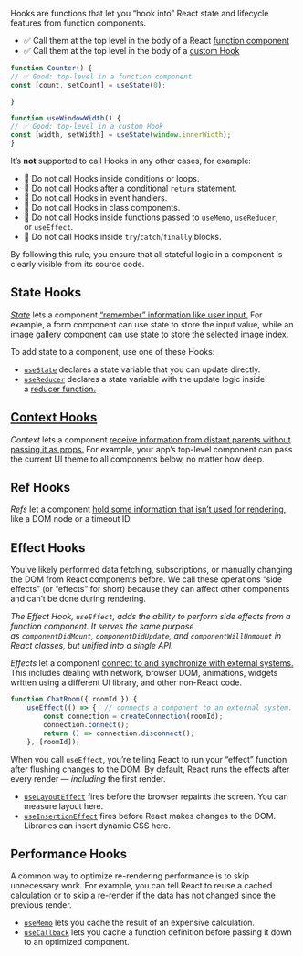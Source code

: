 Hooks are functions that let you “hook into” React state and lifecycle features from function components. 

- ✅ Call them at the top level in the body of a React [function component](https://react.dev/learn/your-first-component)
- ✅ Call them at the top level in the body of a [custom Hook](https://react.dev/learn/reusing-logic-with-custom-hooks)

```js
function Counter() {  
// ✅ Good: top-level in a function component  
const [count, setCount] = useState(0);  

}  

function useWindowWidth() {  
// ✅ Good: top-level in a custom Hook  
const [width, setWidth] = useState(window.innerWidth);  
}
```

It’s **not** supported to call Hooks in any other cases, for example:
- 🔴 Do not call Hooks inside conditions or loops.
- 🔴 Do not call Hooks after a conditional `return` statement.
- 🔴 Do not call Hooks in event handlers.
- 🔴 Do not call Hooks in class components.
- 🔴 Do not call Hooks inside functions passed to `useMemo`, `useReducer`, or `useEffect`.
- 🔴 Do not call Hooks inside `try`/`catch`/`finally` blocks.

By following this rule, you ensure that all stateful logic in a component is clearly visible from its source code.

## State Hooks

[_State_](State%20as%20a%20snapshot.md) lets a component [“remember” information like user input.](https://react.dev/learn/state-a-components-memory) For example, a form component can use state to store the input value, while an image gallery component can use state to store the selected image index.

To add state to a component, use one of these Hooks:
- [`useState`](State%20as%20a%20snapshot.md) declares a state variable that you can update directly.
- [`useReducer`](Reducer.md) declares a state variable with the update logic inside a [reducer function.](https://react.dev/learn/extracting-state-logic-into-a-reducer)

## [Context Hooks](useContext.md)

_Context_ lets a component [receive information from distant parents without passing it as props.](https://react.dev/learn/passing-props-to-a-component) For example, your app’s top-level component can pass the current UI theme to all components below, no matter how deep.

## Ref Hooks

_Refs_ let a component [hold some information that isn’t used for rendering,](https://react.dev/learn/referencing-values-with-refs) like a DOM node or a timeout ID.

## Effect Hooks

You’ve likely performed data fetching, subscriptions, or manually changing the DOM from React components before. We call these operations “side effects” (or “effects” for short) because they can affect other components and can’t be done during rendering.

*The Effect Hook, `useEffect`, adds the ability to perform side effects from a function component. It serves the same purpose as `componentDidMount`, `componentDidUpdate`, and `componentWillUnmount` in React classes, but unified into a single API.*

_Effects_ let a component [connect to and synchronize with external systems.](https://react.dev/learn/synchronizing-with-effects) This includes dealing with network, browser DOM, animations, widgets written using a different UI library, and other non-React code.

```js
function ChatRoom({ roomId }) {  
	useEffect(() => {  // connects a component to an external system.
		const connection = createConnection(roomId);  
		connection.connect();  
		return () => connection.disconnect();  
	}, [roomId]);
```

When you call `useEffect`, you’re telling React to run your “effect” function after flushing changes to the DOM. By default, React runs the effects after every render — _including_ the first render.

- [`useLayoutEffect`](https://react.dev/reference/react/useLayoutEffect) fires before the browser repaints the screen. You can measure layout here.
- [`useInsertionEffect`](https://react.dev/reference/react/useInsertionEffect) fires before React makes changes to the DOM. Libraries can insert dynamic CSS here.

## Performance Hooks

A common way to optimize re-rendering performance is to skip unnecessary work. For example, you can tell React to reuse a cached calculation or to skip a re-render if the data has not changed since the previous render.

- [`useMemo`](https://react.dev/reference/react/useMemo) lets you cache the result of an expensive calculation.
- [`useCallback`](https://react.dev/reference/react/useCallback) lets you cache a function definition before passing it down to an optimized component.

